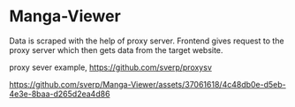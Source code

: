 # Manga-Viewer

Data is scraped with the help of proxy server.
Frontend gives request to the proxy server which then gets data from the target website.

proxy sever example, https://github.com/sverp/proxysv



https://github.com/sverp/Manga-Viewer/assets/37061618/4c48db0e-d5eb-4e3e-8baa-d265d2ea4d86

